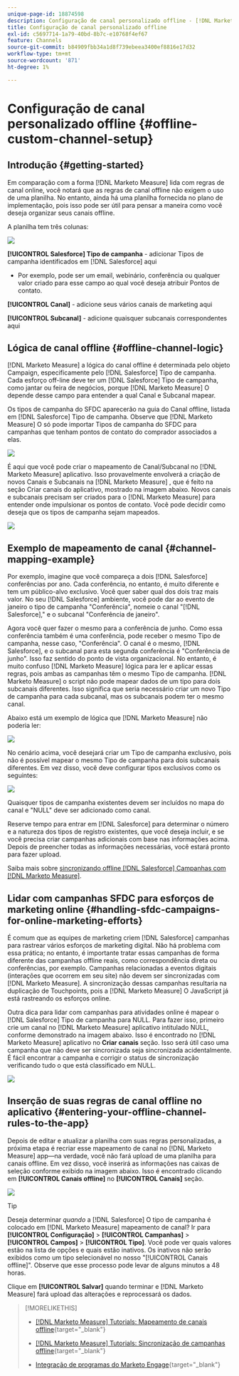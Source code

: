 ```yaml
---
unique-page-id: 18874598
description: Configuração de canal personalizado offline - [!DNL Marketo Measure]
title: Configuração de canal personalizado offline
exl-id: c5697714-1a79-40bd-8b7c-e10768f4ef67
feature: Channels
source-git-commit: b84909fbb34a1d8f739ebeea3400ef8816e17d32
workflow-type: tm+mt
source-wordcount: '871'
ht-degree: 1%

---
```


# Configuração de canal personalizado offline {#offline-custom-channel-setup}

## Introdução {#getting-started}

Em comparação com a forma [!DNL Marketo Measure] lida com regras de canal online, você notará que as regras de canal offline não exigem o uso de uma planilha. No entanto, ainda há uma planilha fornecida no plano de implementação, pois isso pode ser útil para pensar a maneira como você deseja organizar seus canais offline.

A planilha tem três colunas:

![](assets/1-2.png)

**[!UICONTROL Salesforce] Tipo de campanha** - adicionar Tipos de campanha identificados em [!DNL Salesforce] aqui

* Por exemplo, pode ser um email, webinário, conferência ou qualquer valor criado para esse campo ao qual você deseja atribuir Pontos de contato.

**[!UICONTROL Canal]** - adicione seus vários canais de marketing aqui

**[!UICONTROL Subcanal]** - adicione quaisquer subcanais correspondentes aqui

## Lógica de canal offline {#offline-channel-logic}

[!DNL Marketo Measure] a lógica do canal offline é determinada pelo objeto Campaign, especificamente pelo [!DNL Salesforce] Tipo de campanha. Cada esforço off-line deve ter um [!DNL Salesforce] Tipo de campanha, como jantar ou feira de negócios, porque [!DNL Marketo Measure] O depende desse campo para entender a qual Canal e Subcanal mapear.

Os tipos de campanha do SFDC aparecerão na guia do Canal offline, listada em [!DNL Salesforce] Tipo de campanha. Observe que [!DNL Marketo Measure] O só pode importar Tipos de campanha do SFDC para campanhas que tenham pontos de contato do comprador associados a elas.

![](assets/2-2.png)

É aqui que você pode criar o mapeamento de Canal/Subcanal no [!DNL Marketo Measure] aplicativo. Isso provavelmente envolverá a criação de novos Canais e Subcanais na [!DNL Marketo Measure] , que é feito na seção Criar canais do aplicativo, mostrado na imagem abaixo. Novos canais e subcanais precisam ser criados para o [!DNL Marketo Measure] para entender onde impulsionar os pontos de contato. Você pode decidir como deseja que os tipos de campanha sejam mapeados.

![](assets/3-2.png)

## Exemplo de mapeamento de canal {#channel-mapping-example}

Por exemplo, imagine que você compareça a dois [!DNL Salesforce] conferências por ano. Cada conferência, no entanto, é muito diferente e tem um público-alvo exclusivo. Você quer saber qual dos dois traz mais valor. No seu [!DNL Salesforce] ambiente, você pode dar ao evento de janeiro o tipo de campanha &quot;Conferência&quot;, nomeie o canal &quot;[!DNL Salesforce],&quot; e o subcanal &quot;Conferência de janeiro&quot;.

Agora você quer fazer o mesmo para a conferência de junho. Como essa conferência também é uma conferência, pode receber o mesmo Tipo de campanha, nesse caso, &quot;Conferência&quot;. O canal é o mesmo, [!DNL Salesforce], e o subcanal para esta segunda conferência é &quot;Conferência de junho&quot;. Isso faz sentido do ponto de vista organizacional. No entanto, é muito confuso [!DNL Marketo Measure] lógica para ler e aplicar essas regras, pois ambas as campanhas têm o mesmo Tipo de campanha. [!DNL Marketo Measure] o script não pode mapear dados de um tipo para dois subcanais diferentes. Isso significa que seria necessário criar um novo Tipo de campanha para cada subcanal, mas os subcanais podem ter o mesmo canal.

Abaixo está um exemplo de lógica que [!DNL Marketo Measure] não poderia ler:

![](assets/4-2.png)

No cenário acima, você desejará criar um Tipo de campanha exclusivo, pois não é possível mapear o mesmo Tipo de campanha para dois subcanais diferentes. Em vez disso, você deve configurar tipos exclusivos como os seguintes:

![](assets/5-2.png)

Quaisquer tipos de campanha existentes devem ser incluídos no mapa do canal e &quot;NULL&quot; deve ser adicionado como canal.

Reserve tempo para entrar em [!DNL Salesforce] para determinar o número e a natureza dos tipos de registro existentes, que você deseja incluir, e se você precisa criar campanhas adicionais com base nas informações acima. Depois de preencher todas as informações necessárias, você estará pronto para fazer upload.

Saiba mais sobre [sincronizando offline [!DNL Salesforce] Campanhas com [!DNL Marketo Measure]](/help/channel-tracking-and-setup/offline-channels/legacy-processes/syncing-offline-campaigns.md).

## Lidar com campanhas SFDC para esforços de marketing online {#handling-sfdc-campaigns-for-online-marketing-efforts}

É comum que as equipes de marketing criem [!DNL Salesforce] campanhas para rastrear vários esforços de marketing digital. Não há problema com essa prática; no entanto, é importante tratar essas campanhas de forma diferente das campanhas offline reais, como correspondência direta ou conferências, por exemplo. Campanhas relacionadas a eventos digitais (interações que ocorrem em seu site) não devem ser sincronizadas com [!DNL Marketo Measure]. A sincronização dessas campanhas resultaria na duplicação de Touchpoints, pois a [!DNL Marketo Measure] O JavaScript já está rastreando os esforços online.

Outra dica para lidar com campanhas para atividades online é mapear o [!DNL Salesforce] Tipo de campanha para NULL. Para fazer isso, primeiro crie um canal no [!DNL Marketo Measure] aplicativo intitulado NULL, conforme demonstrado na imagem abaixo. Isso é encontrado no [!DNL Marketo Measure] aplicativo no **Criar canais** seção. Isso será útil caso uma campanha que não deve ser sincronizada seja sincronizada acidentalmente. É fácil encontrar a campanha e corrigir o status de sincronização verificando tudo o que está classificado em NULL.

![](assets/6-2.png)

## Inserção de suas regras de canal offline no aplicativo {#entering-your-offline-channel-rules-to-the-app}

Depois de editar e atualizar a planilha com suas regras personalizadas, a próxima etapa é recriar esse mapeamento de canal no [!DNL Marketo Measure] app—na verdade, você não fará upload de uma planilha para canais offline. Em vez disso, você inserirá as informações nas caixas de seleção conforme exibido na imagem abaixo. Isso é encontrado clicando em **[!UICONTROL Canais offline]** no **[!UICONTROL Canais]** seção.

![](assets/7-2.png)

>[!TIP]
>
>Deseja determinar _quando_ a [!DNL Salesforce] O tipo de campanha é colocado em [!DNL Marketo Measure] mapeamento de canal? Ir para **[!UICONTROL Configuração]** > **[!UICONTROL Campanhas]** > **[!UICONTROL Campos]** > **[!UICONTROL Tipo]**. Você pode ver quais valores estão na lista de opções e quais estão inativos. Os inativos não serão exibidos como um tipo selecionável no nosso &quot;[!UICONTROL Canais offline]&quot;. Observe que esse processo pode levar de alguns minutos a 48 horas.

Clique em **[!UICONTROL Salvar]** quando terminar e [!DNL Marketo Measure] fará upload das alterações e reprocessará os dados.

>[!MORELIKETHIS]
>
>* [[!DNL Marketo Measure] Tutorials: Mapeamento de canais offline](https://experienceleague.adobe.com/en/docs/marketo-measure-learn/tutorials/onboarding/marketo-measure-salesforce/mapping-offline-channels){target="_blank"}
>
>* [[!DNL Marketo Measure] Tutorials: Sincronização de campanhas offline](https://experienceleague.adobe.com/en/docs/marketo-measure-learn/tutorials/onboarding/marketo-measure-salesforce/syncing-offline-campaigns){target="_blank"}
>
>* [Integração de programas do Marketo Engage](/help/marketo-measure-and-marketo/marketo-measure-integrations-with-marketo/marketo-engage-programs-integration.md#channel-mapping){target="_blank"}
